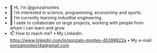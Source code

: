 - 👋 Hi, I’m @gonzamontes
- 👀 I’m interested in science, programming, economimy and sports.
- 🌱 I’m currently learning industtial engineering.
- 💞️ I seek to collaborate on large projects, working with people from whom I can learn and grow
- 📫 How to reach me?
• My Linkedin: https://www.linkedin.com/in/gonzalo-montes-45399822a
• My e-mail: gonzamontes14a@gmail.com

<!---
gonzamontes/gonzamontes is a ✨ special ✨ repository because its `README.md` (this file) appears on your GitHub profile.
You can click the Preview link to take a look at your changes.
--->
